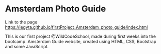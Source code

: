  # Amsterdam Photo Guide
Link to the page https://legyta.github.io/firstProject_Amsterdam_photo_guide/index.html

This is our first project @WildCodeSchool, made during first weeks into the bootcamp. 
Amsterdam Guide website, created using HTML, CSS, Bootstrap and some JavaScript. 
